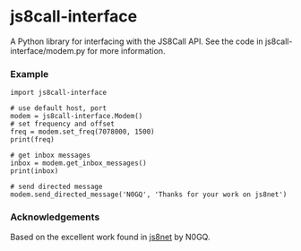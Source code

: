 # js8call-interface

A Python library for interfacing with the JS8Call API. See the code in js8call-interface/modem.py for more information.

### Example

```
import js8call-interface

# use default host, port
modem = js8call-interface.Modem()
# set frequency and offset
freq = modem.set_freq(7078000, 1500)
print(freq)

# get inbox messages
inbox = modem.get_inbox_messages()
print(inbox)

# send directed message
modem.send_directed_message('N0GQ', 'Thanks for your work on js8net')
```

### Acknowledgements

Based on the excellent work found in [js8net](https://github.com/jfrancis42/js8net) by N0GQ.
